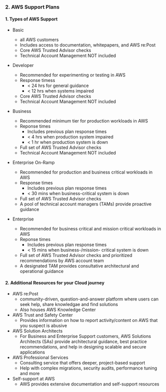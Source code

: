 ### 2. AWS Support Plans

#### 1. Types of AWS Support
- Basic
  - all AWS customers
  - Includes access to documentation, whitepapers, and AWS re:Post
  - Core AWS Trusted Advisor checks
  - Technical Account Management NOT included

- Developer
  - Recommended for experimenting or testing in AWS
  - Response timess
    - < 24 hrs for general guidance
    - < 12 hrs when systems impaired
  - Core AWS Trusted Advisor checks
  - Technical Account Management NOT included

- Business
  - Recommended minimum tier for production workloads in AWS
  - Reponse times
    - Includes previous plan response times
    - < 4 hrs when production system impaired
    - < 1 hr when production system is down
  - Full set of AWS Trusted Advisor checks
  - Technical Account Management NOT included

- Enterprise On-Ramp
  - Recommended for production and business critical workloads in AWS
  - Response times
    - Includes previous plan response times
    - < 30 mins when business-critical system is down
  - Full set of AWS Trusted Advisor checks
  - A pool of technical account managers (TAMs) provide proactive guidance

- Enterprise
  - Recommended for business critical and mission critical workloads in AWS
  - Reponse times
    - Includes previous plan response times
    - < 15 mins when business-/mission- critical system is down
  - Full set of AWS Trusted Advisor checks and prioritized recommendations by AWS account team
  - A designated TAM provides consultative architectural and operational guidance
   
#### 2. Additional Resources for your Cloud journey
- AWS re:Post
  - community-driven, question-and-answer platform where users can seek help, share knowledgae and find solutions
  - Also houses AWS Knowledge Center
- AWS Trust and Safety Center
  - Provides information on how to report activity/content on AWS that you suspect is abusive
- AWS Solution Architects
  - For Business and Enterprise Support customers, AWS Solutions Architects (SAs) provide architectural guidance, best practice recommendations, and help in designing scalable and secure applications
- AWS Professional Services
  - Consulting service that offers deeper, project-based support
  - Help with complex migrations, security audits, performance tuning and more
- Self-support at AWS
  - AWS provides extensive documentation and self-support resources
